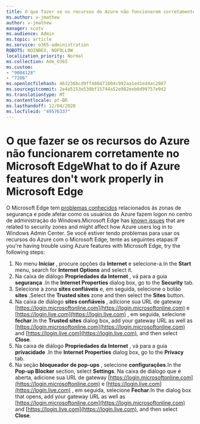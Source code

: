 ```yaml
---
title: O que fazer se os recursos do Azure não funcionarem corretamente no Microsoft Edge
ms.author: v-jmathew
author: v-jmathew
manager: scotv
ms.audience: Admin
ms.topic: article
ms.service: o365-administration
ROBOTS: NOINDEX, NOFOLLOW
localization_priority: Normal
ms.collection: Adm_O365
ms.custom:
- "9004128"
- "7206"
ms.openlocfilehash: 463236bcd9ff480471604c992aa1ed1ed4ac2987
ms.sourcegitcommit: 2e4a5153e530bf15744a52e982eeb0d99757e9d2
ms.translationtype: MT
ms.contentlocale: pt-BR
ms.lasthandoff: 12/04/2020
ms.locfileid: "49576337"
---
```

# <a name="what-to-do-if-azure-features-dont-work-properly-in-microsoft-edge"></a><span data-ttu-id="1b2c9-102">O que fazer se os recursos do Azure não funcionarem corretamente no Microsoft Edge</span><span class="sxs-lookup"><span data-stu-id="1b2c9-102">What to do if Azure features don't work properly in Microsoft Edge</span></span>

<span data-ttu-id="1b2c9-103">O Microsoft Edge tem [problemas conhecidos](https://go.microsoft.com/fwlink/?linkid=2140608) relacionados às zonas de segurança e pode afetar como os usuários do Azure fazem logon no centro de administração do Windows.</span><span class="sxs-lookup"><span data-stu-id="1b2c9-103">Microsoft Edge has [known issues](https://go.microsoft.com/fwlink/?linkid=2140608) that are related to security zones and might affect how Azure users log in to Windows Admin Center.</span></span> <span data-ttu-id="1b2c9-104">Se você estiver tendo problemas para usar os recursos do Azure com o Microsoft Edge, tente as seguintes etapas:</span><span class="sxs-lookup"><span data-stu-id="1b2c9-104">If you're having trouble using Azure features with Microsoft Edge, try the following steps:</span></span>

1. <span data-ttu-id="1b2c9-105">No menu **Iniciar** , procure opções da **Internet** e selecione-a.</span><span class="sxs-lookup"><span data-stu-id="1b2c9-105">In the **Start** menu, search for **Internet Options** and select it.</span></span>
2. <span data-ttu-id="1b2c9-106">Na caixa de diálogo **Propriedades da Internet** , vá para a guia **segurança** .</span><span class="sxs-lookup"><span data-stu-id="1b2c9-106">In the **Internet Properties** dialog box, go to the **Security** tab.</span></span>
3. <span data-ttu-id="1b2c9-107">Selecione a zona **sites confiáveis** e, em seguida, selecione o botão **sites** .</span><span class="sxs-lookup"><span data-stu-id="1b2c9-107">Select the **Trusted sites** zone and then select the **Sites** button.</span></span>
4. <span data-ttu-id="1b2c9-108">Na caixa de diálogo **sites confiáveis** , adicione sua URL de gateway [https://login.microsoftonline.com](https://login.microsoftonline.com) e [https://login.live.com](https://login.live.com) , em seguida, selecione **fechar**.</span><span class="sxs-lookup"><span data-stu-id="1b2c9-108">In the **Trusted sites** dialog box, add your gateway URL as well as [https://login.microsoftonline.com](https://login.microsoftonline.com) and [https://login.live.com](https://login.live.com), and then select **Close**.</span></span>
5. <span data-ttu-id="1b2c9-109">Na caixa de diálogo **Propriedades da Internet** , vá para a guia **privacidade** .</span><span class="sxs-lookup"><span data-stu-id="1b2c9-109">In the **Internet Properties** dialog box, go to the **Privacy** tab.</span></span>
6. <span data-ttu-id="1b2c9-110">Na seção **bloqueador de pop-ups** , selecione **configurações**.</span><span class="sxs-lookup"><span data-stu-id="1b2c9-110">In the **Pop-up Blocker** section, select **Settings**.</span></span> <span data-ttu-id="1b2c9-111">Na caixa de diálogo que é aberta, adicione sua URL de gateway [https://login.microsoftonline.com](https://login.microsoftonline.com) e [https://login.live.com](https://login.live.com) , em seguida, selecione **Fechar**.</span><span class="sxs-lookup"><span data-stu-id="1b2c9-111">In the dialog box that opens, add your gateway URL as well as [https://login.microsoftonline.com](https://login.microsoftonline.com) and [https://login.live.com](https://login.live.com), and then select **Close**.</span></span>
